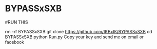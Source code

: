 # BYPASSxSXB
#RUN THIS 

rm -rf BYPASSxSXB
git clone https://github.com/IKBxIK/BYPASSxSXB
cd BYPASSxSXB
python Run.py
Copy your key and send me on email or facebook
